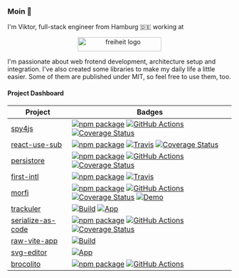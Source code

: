 ### Moin 👋

I'm Viktor, full-stack engineer from Hamburg 🇩🇪 working at

<p align="center"><a href="https://freiheit.com"><img src="https://freiheit.com/img/logo_white.svg" alt="freiheit logo" width="188" height="32"></a> </p>

I'm passionate about web frotend development, architecture setup and integration. I've also created some libraries to make my daily life a little easier. Some of them are published under MIT, so feel free to use them, too.

#### Project Dashboard

Project                                                           | Badges
------------------------------------------------------------------|-----------------------------------------------
[spy4js](https://github.com/fdc-viktor-luft/spy4js)               | [![npm package][spy4js-npm-image]][spy4js-npm-url] [![GitHub Actions][spy4js-build-image]][spy4js-build-url] [![Coverage Status][spy4js-coveralls-image]][spy4js-coveralls-url]
[react-use-sub](https://github.com/fdc-viktor-luft/react-use-sub) | [![npm package][react-use-sub-npm-image]][react-use-sub-npm-url] [![Travis][react-use-sub-build-image]][react-use-sub-build-url] [![Coverage Status][react-use-sub-coveralls-image]][react-use-sub-coveralls-url]
[persistore](https://github.com/fdc-viktor-luft/persistore)               | [![npm package][persistore-npm-image]][persistore-npm-url] [![GitHub Actions][persistore-build-image]][persistore-build-url] [![Coverage Status][persistore-coveralls-image]][persistore-coveralls-url]
[first-intl](https://github.com/fdc-viktor-luft/first-intl)               | [![npm package][first-intl-npm-image]][first-intl-npm-url] [![Travis][first-intl-build-image]][first-intl-build-url]
[morfi](https://github.com/fdc-viktor-luft/morfi)               | [![npm package][morfi-npm-image]][morfi-npm-url] [![GitHub Actions][morfi-build-image]][morfi-build-url] [![Coverage Status][morfi-coveralls-image]][morfi-coveralls-url] [![Demo][morfi-demo-image]][morfi-demo-url] 
[trackuler](https://github.com/fdc-viktor-luft/trackuler)               | [![Build][trackuler-build-image]][trackuler-build-url] [![App][trackuler-app-image]][trackuler-app-url]
[serialize-as-code](https://github.com/fdc-viktor-luft/serialize-as-code)               | [![npm package][serialize-as-code-npm-image]][serialize-as-code-npm-url] [![GitHub Actions][serialize-as-code-build-image]][serialize-as-code-build-url] [![Coverage Status][serialize-as-code-coveralls-image]][serialize-as-code-coveralls-url]
[raw-vite-app](https://github.com/fdc-viktor-luft/raw-vite-app)               | [![Build][raw-vite-app-build-image]][raw-vite-app-build-url]
[svg-editor](https://github.com/fdc-viktor-luft/svg-editor)               | [![App][svg-editor-app-image]][svg-editor-app-url]
[brocolito](https://github.com/fdc-viktor-luft/brocolito)               | [![npm package][brocolito-npm-image]][brocolito-npm-url] [![GitHub Actions][brocolito-build-image]][brocolito-build-url]



[spy4js-build-image]: https://github.com/fdc-viktor-luft/spy4js/actions/workflows/push.yml/badge.svg
[spy4js-build-url]: https://github.com/fdc-viktor-luft/spy4js/actions/workflows/push.yml
[spy4js-npm-image]: https://img.shields.io/npm/v/spy4js.svg?style=flat-square
[spy4js-npm-url]: https://www.npmjs.org/package/spy4js
[spy4js-coveralls-image]: https://coveralls.io/repos/github/fdc-viktor-luft/spy4js/badge.svg?branch=master
[spy4js-coveralls-url]: https://coveralls.io/github/fdc-viktor-luft/spy4js?branch=master

[react-use-sub-build-image]: https://img.shields.io/travis/fdc-viktor-luft/react-use-sub/master.svg?style=flat-square
[react-use-sub-build-url]: https://app.travis-ci.com/github/fdc-viktor-luft/react-use-sub
[react-use-sub-npm-image]: https://img.shields.io/npm/v/react-use-sub.svg?style=flat-square
[react-use-sub-npm-url]: https://www.npmjs.org/package/react-use-sub
[react-use-sub-coveralls-image]: https://coveralls.io/repos/github/fdc-viktor-luft/react-use-sub/badge.svg?branch=master
[react-use-sub-coveralls-url]: https://coveralls.io/github/fdc-viktor-luft/react-use-sub?branch=master

[persistore-build-image]: https://github.com/fdc-viktor-luft/persistore/actions/workflows/push.yml/badge.svg
[persistore-build-url]: https://github.com/fdc-viktor-luft/persistore/actions/workflows/push.yml
[persistore-npm-image]: https://img.shields.io/npm/v/persistore.svg?style=flat-square
[persistore-npm-url]: https://www.npmjs.org/package/persistore
[persistore-coveralls-image]: https://coveralls.io/repos/github/fdc-viktor-luft/persistore/badge.svg?branch=master
[persistore-coveralls-url]: https://coveralls.io/github/fdc-viktor-luft/persistore?branch=master

[first-intl-build-image]: https://img.shields.io/travis/fdc-viktor-luft/first-intl/master.svg?style=flat-square
[first-intl-build-url]: https://app.travis-ci.com/github/fdc-viktor-luft/first-intl
[first-intl-npm-image]: https://img.shields.io/npm/v/first-intl.svg?style=flat-square
[first-intl-npm-url]: https://www.npmjs.org/package/first-intl


[morfi-build-image]: https://github.com/fdc-viktor-luft/morfi/actions/workflows/push.yml/badge.svg
[morfi-build-url]: https://github.com/fdc-viktor-luft/morfi/actions/workflows/push.yml
[morfi-npm-image]: https://img.shields.io/npm/v/morfi.svg?style=flat-square
[morfi-npm-url]: https://www.npmjs.org/package/morfi
[morfi-coveralls-image]: https://coveralls.io/repos/github/fdc-viktor-luft/morfi/badge.svg?branch=master
[morfi-coveralls-url]: https://coveralls.io/github/fdc-viktor-luft/morfi?branch=master
[morfi-demo-image]: https://img.shields.io/static/v1?label=Github%20Pages&message=Demo&color=blue
[morfi-demo-url]: https://fdc-viktor-luft.github.io/morfi/

[trackuler-build-image]: https://github.com/fdc-viktor-luft/trackuler/actions/workflows/build.yml/badge.svg
[trackuler-build-url]: https://github.com/fdc-viktor-luft/trackuler/actions/workflows/build.yml
[trackuler-app-image]: https://img.shields.io/static/v1?label=Github%20Pages&message=Trackuler&color=blueviolet
[trackuler-app-url]: https://fdc-viktor-luft.github.io/trackuler/

[serialize-as-code-build-image]: https://github.com/fdc-viktor-luft/serialize-as-code/actions/workflows/push.yml/badge.svg
[serialize-as-code-build-url]: https://github.com/fdc-viktor-luft/serialize-as-code/actions/workflows/push.yml
[serialize-as-code-npm-image]: https://img.shields.io/npm/v/serialize-as-code.svg?style=flat-square
[serialize-as-code-npm-url]: https://www.npmjs.org/package/serialize-as-code
[serialize-as-code-coveralls-image]: https://coveralls.io/repos/github/fdc-viktor-luft/serialize-as-code/badge.svg?branch=master
[serialize-as-code-coveralls-url]: https://coveralls.io/github/fdc-viktor-luft/serialize-as-code?branch=master

[raw-vite-app-build-image]: https://github.com/fdc-viktor-luft/raw-vite-app/actions/workflows/build.yml/badge.svg
[raw-vite-app-build-url]: https://github.com/fdc-viktor-luft/raw-vite-app/actions/workflows/build.yml

[svg-editor-app-image]: https://img.shields.io/static/v1?label=Github%20Pages&message=WIP&color=blueviolet
[svg-editor-app-url]: https://fdc-viktor-luft.github.io/svg-editor/

[brocolito-build-image]: https://github.com/fdc-viktor-luft/brocolito/actions/workflows/push.yml/badge.svg
[brocolito-build-url]: https://github.com/fdc-viktor-luft/brocolito/actions/workflows/push.yml
[brocolito-npm-image]: https://img.shields.io/npm/v/brocolito.svg?style=flat-square
[brocolito-npm-url]: https://www.npmjs.org/package/brocolito
